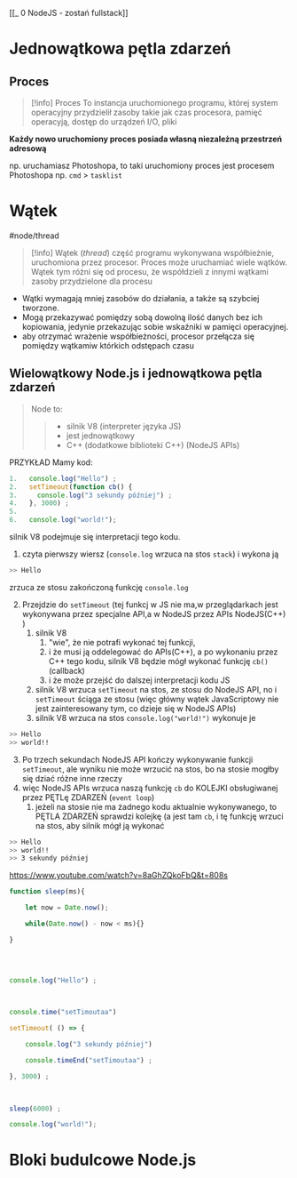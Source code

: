 [[_ 0 NodeJS - zostań fullstack]]


# Jednowątkowa pętla zdarzeń

## Proces
>[!info] Proces
>To instancja uruchomionego programu, której system operacyjny przydzielił zasoby takie jak czas procesora, pamięć operacyją, dostęp do urządzeń I/O, pliki

**Każdy nowo uruchomiony proces posiada własną niezależną przestrzeń adresową**

np. uruchamiasz Photoshopa, to taki uruchomiony proces jest procesem Photoshopa
np. `cmd` > `tasklist`


# Wątek
#node/thread

>[!info] Wątek (*thread*)
>część programu wykonywana współbieżnie, uruchomiona przez procesor. Proces może uruchamiać wiele wątków. Wątek tym różni się od procesu, że współdzieli z innymi wątkami zasoby przydzielone dla procesu

- Wątki wymagają mniej zasobów do działania, a także są szybciej tworzone. 
- Mogą przekazywać pomiędzy sobą dowolną ilość danych bez ich kopiowania, jedynie przekazując sobie wskaźniki w pamięci operacyjnej.
- aby otrzymać wrażenie współbieżności, procesor przełącza się pomiędzy wątkamiw którkich odstępach czasu


## Wielowątkowy Node.js i jednowątkowa pętla zdarzeń

>  Node to:
>>  - silnik V8 (interpreter języka JS)
>> 	 - jest jednowątkowy
>>  - C++ (dodatkowe biblioteki C++) (NodeJS APIs)


PRZYKŁAD
Mamy kod:
```js
1.   console.log("Hello") ;
2.   setTimeout(function cb() {
3. 	   console.log("3 sekundy później") ;
4.   }, 3000) ;
5.
6.   console.log("world!");
```

silnik V8 podejmuje się interpretacji tego kodu.
1. czyta pierwszy wiersz (`console.log` wrzuca na stos `stack`) i wykona ją
```bash
>> Hello
```
zrzuca ze stosu zakończoną funkcję `console.log`

2. Przejdzie do `setTimeout` (tej funkcj w JS nie ma,w  przeglądarkach jest wykonywana przez specjalne API,a w NodeJS przez APIs NodeJS(C++) )
	1. silnik V8 
		1. "wie", że nie potrafi wykonać tej funkcji,
		2. i że musi ją oddelegować do APIs(C++), a po wykonaniu przez C++ tego kodu, silnik V8 będzie mógł wykonać funkcję `cb()` (callback)
		3. i że może przejść do dalszej interpretacji kodu JS
	2. silnik V8 wrzuca `setTimeout` na stos, ze stosu do NodeJS API, no i `setTimeout` ściąga ze stosu (więc główny wątek JavaScriptowy nie jest zainteresowany tym, co dzieje się w NodeJS APIs)
	3. silnik V8 wrzuca na stos `console.log("world!")` wykonuje je
```bash
>> Hello
>> world!!
```
3. Po trzech sekundach NodeJS API kończy wykonywanie funkcji `setTimeout`, ale wyniku nie może wrzucić na stos, bo na stosie mogłby się dziać różne inne rzeczy 
4. więc NodeJS APIs wrzuca naszą funkcję `cb` do KOLEJKI obsługiwanej przez PĘTLę ZDARZEŃ (`event loop`) 
	1. jeżeli na stosie nie ma żadnego kodu aktualnie wykonywanego, to PĘTLA ZDARZEŃ sprawdzi kolejkę (a jest tam `cb`, i tę funkcję wrzuci na stos, aby silnik mógł ją wykonać
```bash
>> Hello
>> world!!
>> 3 sekundy później
```

https://www.youtube.com/watch?v=8aGhZQkoFbQ&t=808s

```js
function sleep(ms){

    let now = Date.now();

    while(Date.now() - now < ms){}

}

  
  

console.log("Hello") ;

  

console.time("setTimoutaa")

setTimeout( () => {

    console.log("3 sekundy później")

    console.timeEnd("setTimoutaa") ;    

}, 3000) ;

  

sleep(6000) ;

console.log("world!");
```



# Bloki budulcowe Node.js






